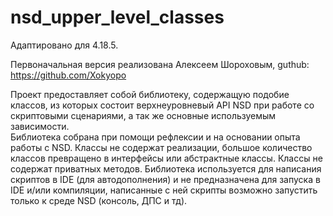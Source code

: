 # nsd_upper_level_classes

Адаптировано для 4.18.5.

Первоначальная версия реализована Алексеем Шороховым, guthub: https://github.com/Xokyopo

Проект предоставляет собой библиотеку, содержащую подобие классов, из которых состоит 
верхнеуровневый API NSD при работе со скриптовыми сценариями, а так же основные используемым зависимости.  
Библиотека собрана при помощи рефлексии и на основании опыта работы с NSD. 
Классы не содержат реализации, большое количество классов превращено в интерфейсы или абстрактные классы. Классы не содержат приватных методов.
Библиотека используется для написания скриптов в IDE (для автодополнения) и не предназначена для запуска в IDE и/или компиляции, 
написанные с ней скрипты возможно запустить только к среде NSD (консоль, ДПС и тд).
